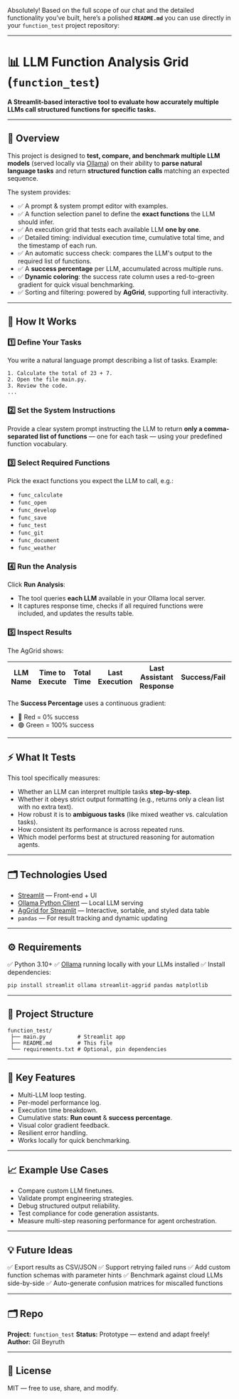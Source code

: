 Absolutely! Based on the full scope of our chat and the detailed functionality you’ve built, here’s a polished **`README.md`** you can use directly in your `function_test` project repository:

---

# 📊 LLM Function Analysis Grid (`function_test`)

**A Streamlit-based interactive tool to evaluate how accurately multiple LLMs call structured functions for specific tasks.**

---

## 🚀 Overview

This project is designed to **test, compare, and benchmark multiple LLM models** (served locally via [Ollama](https://ollama.com/)) on their ability to **parse natural language tasks** and return **structured function calls** matching an expected sequence.

The system provides:

* ✅ A prompt & system prompt editor with examples.
* ✅ A function selection panel to define the **exact functions** the LLM should infer.
* ✅ An execution grid that tests each available LLM **one by one**.
* ✅ Detailed timing: individual execution time, cumulative total time, and the timestamp of each run.
* ✅ An automatic success check: compares the LLM's output to the required list of functions.
* ✅ A **success percentage** per LLM, accumulated across multiple runs.
* ✅ **Dynamic coloring**: the success rate column uses a red-to-green gradient for quick visual benchmarking.
* ✅ Sorting and filtering: powered by **AgGrid**, supporting full interactivity.

---

## 🧩 How It Works

### 1️⃣ **Define Your Tasks**

You write a natural language prompt describing a list of tasks. Example:

```plaintext
1. Calculate the total of 23 + 7.
2. Open the file main.py.
3. Review the code.
...
```

### 2️⃣ **Set the System Instructions**

Provide a clear system prompt instructing the LLM to return **only a comma-separated list of functions** — one for each task — using your predefined function vocabulary.

### 3️⃣ **Select Required Functions**

Pick the exact functions you expect the LLM to call, e.g.:

* `func_calculate`
* `func_open`
* `func_develop`
* `func_save`
* `func_test`
* `func_git`
* `func_document`
* `func_weather`

### 4️⃣ **Run the Analysis**

Click **Run Analysis**:

* The tool queries **each LLM** available in your Ollama local server.
* It captures response time, checks if all required functions were included, and updates the results table.

### 5️⃣ **Inspect Results**

The AgGrid shows:

| LLM Name | Time to Execute | Total Time | Last Execution | Last Assistant Response | Success/Fail | Run Count | Success Percentage |
| -------- | --------------- | ---------- | -------------- | ----------------------- | ------------ | --------- | ------------------ |

The **Success Percentage** uses a continuous gradient:

* 🔴 Red = 0% success
* 🟢 Green = 100% success

---

## ⚡️ What It Tests

This tool specifically measures:

* Whether an LLM can interpret multiple tasks **step-by-step**.
* Whether it obeys strict output formatting (e.g., returns only a clean list with no extra text).
* How robust it is to **ambiguous tasks** (like mixed weather vs. calculation tasks).
* How consistent its performance is across repeated runs.
* Which model performs best at structured reasoning for automation agents.

---

## 🗂️ Technologies Used

* [Streamlit](https://streamlit.io) — Front-end + UI
* [Ollama Python Client](https://ollama.com) — Local LLM serving
* [AgGrid for Streamlit](https://pypi.org/project/streamlit-aggrid/) — Interactive, sortable, and styled data table
* `pandas` — For result tracking and dynamic updating

---

## ⚙️ Requirements

✅ Python 3.10+
✅ [Ollama](https://ollama.com) running locally with your LLMs installed
✅ Install dependencies:

```bash
pip install streamlit ollama streamlit-aggrid pandas matplotlib
```

---

## 📌 Project Structure

```
function_test/
 ├── main.py          # Streamlit app
 ├── README.md        # This file
 └── requirements.txt # Optional, pin dependencies
```

---

## 🔑 Key Features

* Multi-LLM loop testing.
* Per-model performance log.
* Execution time breakdown.
* Cumulative stats: **Run count** & **success percentage**.
* Visual color gradient feedback.
* Resilient error handling.
* Works locally for quick benchmarking.

---

## 📈 Example Use Cases

* Compare custom LLM finetunes.
* Validate prompt engineering strategies.
* Debug structured output reliability.
* Test compliance for code generation assistants.
* Measure multi-step reasoning performance for agent orchestration.

---

## 💡 Future Ideas

✅ Export results as CSV/JSON
✅ Support retrying failed runs
✅ Add custom function schemas with parameter hints
✅ Benchmark against cloud LLMs side-by-side
✅ Auto-generate confusion matrices for miscalled functions

---

## 🗂️ Repo

**Project:** `function_test`
**Status:** Prototype — extend and adapt freely!
**Author:** Gil Beyruth

---

## 📜 License

MIT — free to use, share, and modify.

